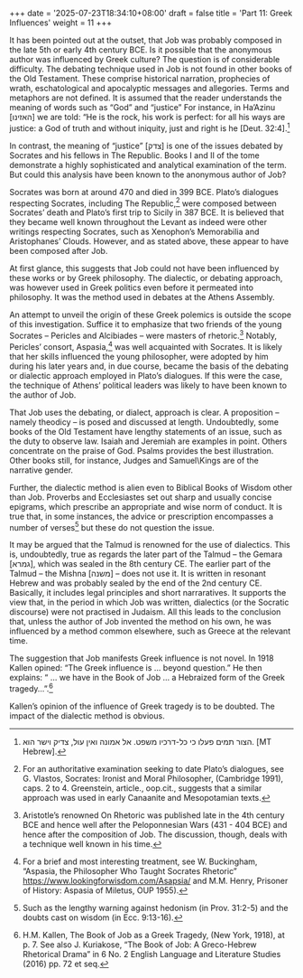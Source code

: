 +++
date = '2025-07-23T18:34:10+08:00'
draft = false
title = 'Part 11: Greek Influences'
weight = 11
+++

It has been pointed out at the outset, that Job was probably composed in the late 5th or early 4th century BCE. Is it possible that the anonymous author was influenced by Greek culture? The question is of considerable difficulty. The debating technique used in Job is not found in other books of the Old Testament. These comprise historical narration, prophecies of wrath, eschatological and apocalyptic messages and allegories. Terms and metaphors are not defined. It is assumed that the reader understands the meaning of words such as “God” and “justice” For instance, in Ha’Azinu [האזינו] we are told: “He is the rock, his work is perfect: for all his ways are justice: a God of truth and without iniquity, just and right is he [Deut. 32:4].[^101]

In contrast, the meaning of “justice” [צדק] is one of the issues debated by Socrates and his fellows in The Republic. Books I and II of the tome demonstrate a highly sophisticated and analytical examination of the term. But could this analysis have been known to the anonymous author of Job?   

Socrates was born at around 470 and died in 399 BCE. Plato’s dialogues respecting Socrates, including The Republic,[^102] were composed between Socrates’ death and Plato’s first trip to Sicily in 387 BCE. It is believed that they became well known throughout the Levant as indeed were other writings respecting Socrates, such as Xenophon’s Memorabilia and Aristophanes’ Clouds. However, and as stated above, these appear to have been composed after Job.

At first glance, this suggests that Job could not have been influenced by these works or by Greek philosophy. The dialectic, or debating approach, was however used in Greek politics even before it permeated into philosophy. It was the method used in debates at the Athens Assembly.

An attempt to unveil the origin of these Greek polemics is outside the scope of this investigation. Suffice it to emphasize that two friends of the young Socrates – Pericles and Alcibiades – were masters of rhetoric.[^103] Notably, Pericles’ consort, Aspasia,[^104] was well acquainted with Socrates. It is likely that her skills influenced the young philosopher, were adopted by him during his later years and, in due course, became the basis of the debating or dialectic approach employed in Plato’s dialogues. If this were the case, the technique of Athens’ political leaders was likely to have been known to the author of Job.  

That Job uses the debating, or dialect, approach is clear. A proposition – namely theodicy – is posed and discussed at length. Undoubtedly, some books of the Old Testament have lengthy statements of an issue, such as the duty to observe law. Isaiah and Jeremiah are examples in point. Others concentrate on the praise of God. Psalms provides the best illustration. Other books still, for instance, Judges and Samuel\Kings are of the narrative gender.

Further, the dialectic method is alien even to Biblical Books of Wisdom other than Job. Proverbs and Ecclesiastes set out sharp and usually concise epigrams, which prescribe an appropriate and wise norm of conduct. It is true that, in some instances, the advice or prescription encompasses a number of verses[^105] but these do not question the issue.

It may be argued that the Talmud is renowned for the use of dialectics. This is, undoubtedly, true as regards the later part of the Talmud – the Gemara [גמרא], which was sealed in the 8th century CE. The earlier part of the Talmud – the Mishna [משנה] – does not use it. It is written in resonant Hebrew and was probably sealed by the end of the 2nd century CE. Basically, it includes legal principles and short narraratives. It supports the view that, in the period in which Job was written, dialectics (or the Socratic discourse) were not practised in Judaism. All this leads to the conclusion that, unless the author of Job invented the method on his own, he was influenced by a method common elsewhere, such as  Greece at the relevant time.

The suggestion that Job manifests Greek influence is not novel. In 1918  Kallen opined: “The Greek influence is … beyond question.” He then explains: “ … we have in the Book of Job … a Hebraized form of the Greek tragedy…”.[^106]

Kallen’s opinion of the influence of Greek tragedy is to be doubted. The impact of the dialectic method is obvious.

[^101]:  הצור תמים פעלו כי כל-דרכיו משפט. אל אמונה ואין עול, צדיק וישר הוא. [MT Hebrew].

 

[^102]: For an authoritative examination seeking to date Plato’s dialogues, see G. Vlastos, Socrates: Ironist and Moral Philosopher, (Cambridge 1991), caps. 2 to 4. Greenstein, article., oop.cit., suggests that a similar approach was used in  early Canaanite and Mesopotamian texts.

 

[^103]: Aristotle’s renowned On Rhetoric was published late in the 4th century BCE and hence well after the Peloponnesian Wars (431 - 404 BCE) and hence  after the composition of Job. The discussion, though, deals with a technique well known in his time.

 

 

[^104]: For a brief and most interesting treatment, see W. Buckingham, “Aspasia, the Philosopher Who Taught Socrates Rhetoric” https://www.lookingforwisdom.com/Asapsia/ and M.M. Henry, Prisoner of History: Aspasia of Miletus, OUP 1955).

[^105]: Such as the lengthy warning against hedonism (in Prov. 31:2-5) and the doubts cast on wisdom (in Ecc. 9:13-16).

 

[^106]:  H.M. Kallen, The Book of Job as a Greek Tragedy, (New York, 1918), at p. 7. See also J. Kuriakose, “The Book of Job: A Greco-Hebrew Rhetorical Drama” in 6 No. 2 English Language and Literature      Studies (2016) pp. 72 et seq.